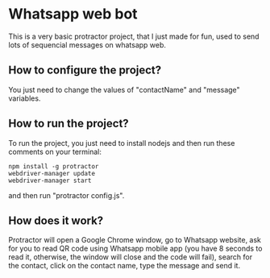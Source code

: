 # Whatsapp web bot
This is a very basic protractor project, that I just made for fun, used to send lots of sequencial messages on whatsapp web.

## How to configure the project? 
You just need to change the values of "contactName" and "message" variables.

## How to run the project?
To run the project, you just need to install nodejs and then run these comments on your terminal:

    npm install -g protractor
    webdriver-manager update
    webdriver-manager start

and then run "protractor config.js".

## How does it work?
Protractor will open a Google Chrome window, go to Whatsapp website, ask for you to read QR code using Whatsapp mobile app (you have 8 seconds to read it, otherwise, the window will close and the code will fail), search for the contact, click on the contact name, type the message and send it.
